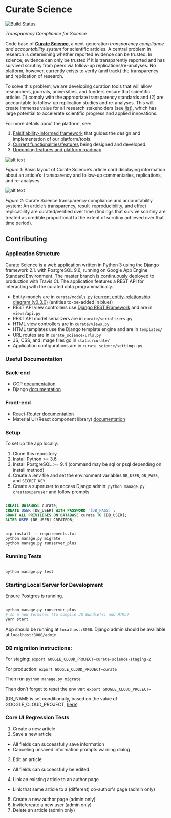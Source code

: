 Curate Science
==============
[![Build Status](https://travis-ci.org/ScienceCommons/curate_science.svg?branch=master)](https://travis-ci.org/ScienceCommons/curate_science)

*Transparency Compliance for Science*

Code base of **[Curate Science](https://CurateScience.org)**, a next-generation *transparency compliance and accountability system* for scientific articles. A central problem in research is determining whether reported evidence can be trusted. In science, evidence can only be trusted if it is transparently reported and has survived scrutiny from peers via follow-up replications/re-analyses. No platform, however, currently exists to verify (and track) the transparency and replication of research. 

To solve this problem, we are developing curation tools that will allow researchers, journals, universities, and funders ensure that scientific articles (1) comply with the appropriate transparency standards and (2) are accountable to follow-up replication studies and re-analyses. This will create immense value for all research stakeholders (see [list](https://etiennelebel.com/logos/value-created-for-stakeholders.png)), which has large potential to accelerate scientific progress and applied innovations. 

For more details about the platform, see:
1.	[Falsifiability-informed framework](https://etiennelebel.com/documents/lebeletal(2018,ampss)a-unified-framework-to-quantify-the-credibility-of-scientific-findings.pdf) that guides the design and implementation of our platform/tools.
2.	[Current functionalities/features](https://etiennelebel.com/documents/generalized-grant-proposal.pdf) being designed and developed.
3.	[Upcoming features and platform roadmap](https://github.com/ScienceCommons/curate_science/issues/52).

![alt text](https://etiennelebel.com/logos/carousel-png1_updated.png)

*Figure 1*: Basic layout of Curate Science’s article card displaying information about an article’s 
transparency and follow-up commentaries, replications, and re-analyses. 

![alt text](https://etiennelebel.com/logos/accountability-system-multistakeholder.png)

*Figure 2*: Curate Science transparency compliance and accountability system: An article’s transparency, result 
reproducibility, and effect replicability are curated/veriﬁed over time (findings that survive scrutiny are treated as credible proportional to the extent of scrutiny achieved over that time period). 

## Contributing

### Application Structure

Curate Science is a web application written in Python 3 using the [Django](https://www.djangoproject.com/) framework 2.1. with PostgreSQL 9.6, running on Google App Engine Standard Environment. The master branch is continuously deployed to production with Travis CI. The application features a REST API for interacting with the curated data programmatically.

* Entity models are in `curate/models.py` ([current entity-relationship diagram (v0.3.0)](https://etiennelebel.com/logos/curatescience_datamodel_v0.3.0.png) (entities to-be-added in blue))
* REST API view controllers use [Django REST Framework](http://django-rest-framework.org/) and are in `views/api.py`
* REST API model serializers are in `curate/serializers.py`
* HTML view controllers are in `curate/views.py`
* HTML templates use the Django template engine and are in `templates/`
* URL routes are in `curate_science/urls.py`
* JS, CSS, and image files go in `static/curate/`
* Application configurations are in `curate_science/settings.py`

### Useful Documentation

### Back-end

* GCP [documentation](https://cloud.google.com/appengine/docs/python/)
* Django [documentation](https://docs.djangoproject.com/en/2.1/)

### Front-end

* React-Router [documentation](https://reacttraining.com/react-router/web/guides/quick-start)
* Material UI (React component library) [documentation](https://material-ui.com/)

### Setup

To set up the app locally:

1. Clone this repository
2. Install Python >= 3.6
3. Install PostgreSQL >= 9.4 (command may be sql or psql depending on install method)
4. Create a .env file and set the environment variables `DB_USER`, `DB_PASS`, and `SECRET_KEY`
5. Create a superuser to access Django admin: `python manage.py createsuperuser` and follow prompts

```sql

CREATE DATABASE curate;
CREATE USER [DB_USER] WITH PASSWORD '[DB_PASS]';
GRANT ALL PRIVILEGES ON DATABASE curate TO [DB_USER];
ALTER USER [DB_USER] CREATEDB;

```

```bash

pip install -r requirements.txt
python manage.py migrate
python manage.py runserver_plus

```

### Running Tests

```bash

python manage.py test

```

### Starting Local Server for Development

Ensure Postgres is running.

```bash

python manage.py runserver_plus
# In a new terminal (to compile JS bundle(s) and HTML)
yarn start
```

App should be running at `localhost:8000`.
Django admin should be available at `localhost:8000/admin`.


### DB migration instructions:
For staging:  `export GOOGLE_CLOUD_PROJECT=curate-science-staging-2`

For production: `export GOOGLE_CLOUD_PROJECT=curate`

Then run `python manage.py migrate`

Then don’t forget to reset the env var: `export GOOGLE_CLOUD_PROJECT=`

(DB_NAME is set conditionally, based on the value of GOOGLE_CLOUD_PROJECT, [here]( https://github.com/ScienceCommons/curate_science/blob/177da9bba83b0eea75086749d883acd2c9c39b48/curate_science/settings.py#L31))


### Core UI Regression Tests

1. Create a new article
2. Save a new article
  - All fields can successfully save information
  - Canceling unsaved information prompts warning dialog
3. Edit an article
  - All fields can successfully be edited
4. Link an existing article to an author page
  - Link that same article to a (different) co-author's page (admin only)
5. Create a new author page (admin only)
6. Invite/create a new user (admin only)
7. Delete an article (admin only)
